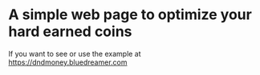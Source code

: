 # A simple web page to optimize your hard earned coins

If you want to see or use the example at https://dndmoney.bluedreamer.com

